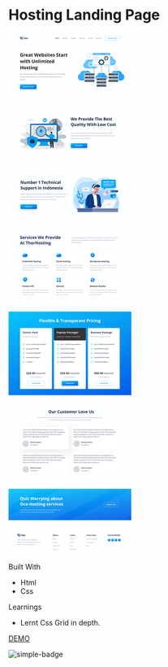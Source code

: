 # Hosting Landing  Page

![Image](./images/11.png)

Built With
- Html
- Css

Learnings
- Lernt Css Grid in depth.

[DEMO](https://gnw-hosting-landing-page.netlify.app/)

![simple-badge](https://img.shields.io/badge/HTML-CSS-blue)